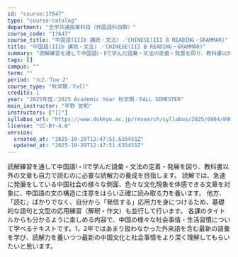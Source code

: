 ```yaml
---
id: "course:17647"
type: "course-catalog"
department: "全学共通授業科目（外国語科目群）"
course_code: "17647"
course_title: "中国語(IIIb 講読・文法) ／CHINESE(III B READING・GRAMMAR)"
title: "中国語(IIIb 講読・文法) ／CHINESE(III B READING・GRAMMAR)"
summary: "読解練習を通して中国語Ⅰ・Ⅱで学んだ語彙・文法の定着・発展を図り、教科書以外の文章も自力で読むのに必要な読解力の養成を目指します。 読解では、急速に発展をしている中国社会の様々な側面、色々な文化現象を体感できる文章を対象に、中国語の文の構造…"
tags: []
campus: ""
term: ""
period: "火2／Tue 2"
course_type: "秋学期／Fall"
credits: 1
year: "2025年度／2025 Academic Year 秋学期／FALL SEMESTER"
main_instructor: "平野 佐和"
instructors: ["[]"]
syllabus_url: "https://www.dokkyo.ac.jp/research/syllabus/2025/0904/0904_17647_ja_JP.html"
license: "CC-BY-4.0"
version:
  created_at: "2025-10-29T12:47:51.635451Z"
  updated_at: "2025-10-29T12:47:51.635451Z"
---
```

読解練習を通して中国語Ⅰ・Ⅱで学んだ語彙・文法の定着・発展を図り、教科書以外の文章も自力で読むのに必要な読解力の養成を目指します。 読解では、急速に発展をしている中国社会の様々な側面、色々な文化現象を体感できる文章を対象に、中国語の文の構造に注意をはらい正確に読み取る力を養います。 他方、「読む」ばかりでなく、自分から「発信する」応用力を身につけるため、基礎的な語句と文型の応用練習（解釈・作文）も並行して行います。 各課のタイトルからも分かるように楽しめる内容で、中国の様々な社会事情・生活習慣について学べるテキストです。1，2年ではあまり扱わなかった外来語を含む最新の語彙を学び、読解力を養いつつ最新の中国文化と社会事情をより深く理解してもらいたいと思います。
